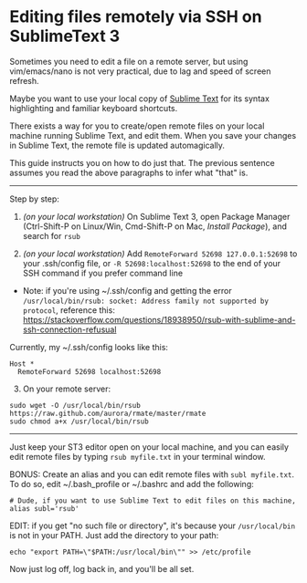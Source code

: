 # Editing files remotely via SSH on SublimeText 3

Sometimes you need to edit a file on a remote server, but using vim/emacs/nano is not very practical, due to lag and speed of screen refresh.

Maybe you want to use your local copy of [Sublime Text](http://www.sublimetext.com) for its syntax highlighting and familiar keyboard shortcuts.

There exists a way for you to create/open remote files on your local machine running Sublime Text, and edit them. When you save your changes in Sublime Text, the remote file is updated automagically.

This guide instructs you on how to do just that. The previous sentence assumes you read the above paragraphs to infer what "that" is.

***

Step by step:

1. _(on your local workstation)_ On Sublime Text 3, open Package Manager (Ctrl-Shift-P on Linux/Win, Cmd-Shift-P on Mac, _Install Package_), and search for `rsub`

2. _(on your local workstation)_ Add `RemoteForward 52698 127.0.0.1:52698` to your .ssh/config file, or `-R 52698:localhost:52698` to the end of your SSH command if you prefer command line

* Note: if you're using ~/.ssh/config and getting the error `/usr/local/bin/rsub: socket: Address family not supported by protocol`, reference this: https://stackoverflow.com/questions/18938950/rsub-with-sublime-and-ssh-connection-refusual

Currently, my ~/.ssh/config looks like this:
```
Host *
  RemoteForward 52698 localhost:52698
```

3. On your remote server:
```
sudo wget -O /usr/local/bin/rsub https://raw.github.com/aurora/rmate/master/rmate
sudo chmod a+x /usr/local/bin/rsub
```

***

Just keep your ST3 editor open on your local machine, and you can easily edit remote files by typing `rsub myfile.txt` in your terminal window.

BONUS: Create an alias and you can edit remote files with `subl myfile.txt`. To do so, edit ~/.bash_profile or ~/.bashrc and add the following:
```
# Dude, if you want to use Sublime Text to edit files on this machine,
alias subl='rsub'
```

EDIT: if you get "no such file or directory", it's because your `/usr/local/bin` is not in your PATH. Just add the directory to your path:
```
echo "export PATH=\"$PATH:/usr/local/bin\"" >> /etc/profile
```

Now just log off, log back in, and you'll be all set.
